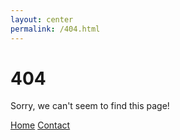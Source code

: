 ```yaml
---
layout: center
permalink: /404.html
---
```


# 404

Sorry, we can't seem to find this page!

<div class="mt3">
  <a href="{{ site.baseurl }}/" class="button button-blue button-big">Home</a>
  <a href="{{ site.baseurl }}/contact/" class="button button-blue button-big">Contact</a>
</div>
